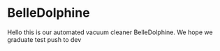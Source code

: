 # BelleDolphine
Hello this is our automated vacuum cleaner BelleDolphine. We hope we graduate
test push to dev